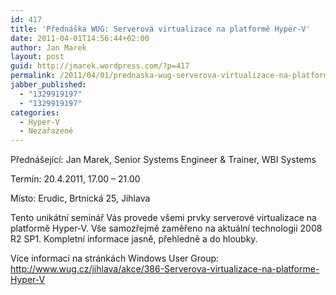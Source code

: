 ```yaml
---
id: 417
title: 'Přednáška WUG: Serverová virtualizace na platformě Hyper-V'
date: 2011-04-01T14:56:44+02:00
author: Jan Marek
layout: post
guid: http://jmarek.wordpress.com/?p=417
permalink: /2011/04/01/prednaska-wug-serverova-virtualizace-na-platforme-hyper-v/
jabber_published:
  - "1329919197"
  - "1329919197"
categories:
  - Hyper-V
  - Nezařazené
---
```

Přednášející: Jan Marek, Senior Systems Engineer & Trainer, WBI Systems

Termín: 20.4.2011, 17.00 &#8211; 21.00

Místo: Erudic, Brtnická 25, Jihlava

Tento unikátní seminář Vás provede všemi prvky serverové virtualizace na platformě Hyper-V. Vše samozřejmě zaměřeno na aktuální technologii 2008 R2 SP1. Kompletní informace jasně, přehledně a do hloubky.

Více informací na stránkách Windows User Group: <http://www.wug.cz/jihlava/akce/386-Serverova-virtualizace-na-platforme-Hyper-V>

